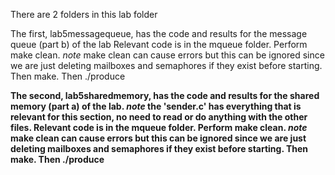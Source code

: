 There are 2 folders in this lab folder

The first, lab5messagequeue, has the code and results for the message queue (part b) of the lab
Relevant code is in the mqueue folder. Perform make clean. *note* make clean can cause errors but this
can be ignored since we are just deleting mailboxes and semaphores if they exist before starting. Then make. Then ./produce <N> <B> <P> <C> 

The second, lab5sharedmemory, has the code and results for the shared memory (part a) of the lab. *note* the 'sender.c' has everything that is relevant for this section, no need to read or do anything with the other files. 
Relevant code is in the mqueue folder. Perform make clean. *note* make clean can cause errors but this
can be ignored since we are just deleting mailboxes and semaphores if they exist before starting. Then make. Then ./produce <N> <B> <P> <C>